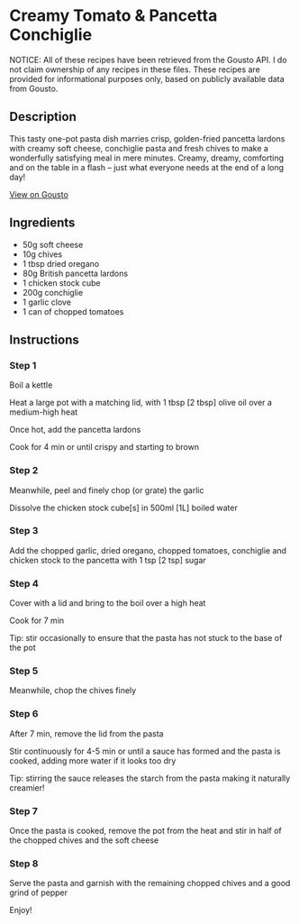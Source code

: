 # Creamy Tomato & Pancetta Conchiglie

NOTICE: All of these recipes have been retrieved from the Gousto API. I do not claim ownership of any recipes in these files. These recipes are provided for informational purposes only, based on publicly available data from Gousto.

## Description

This tasty one-pot pasta dish marries crisp, golden-fried pancetta lardons with creamy soft cheese, conchiglie pasta and fresh chives to make a wonderfully satisfying meal in mere minutes. Creamy, dreamy, comforting and on the table in a flash – just what everyone needs at the end of a long day!


[View on Gousto](https://www.gousto.co.uk/recipes/cookbook/creamy-tomato-pancetta-conchiglie)

## Ingredients

- 50g soft cheese
- 10g chives
- 1 tbsp dried oregano 
- 80g British pancetta lardons
- 1 chicken stock cube 
- 200g conchiglie
- 1 garlic clove
- 1 can of chopped tomatoes

## Instructions


### Step 1

Boil a kettle


Heat a large pot with a matching lid, with 1 tbsp <span class="text-danger">[2 tbsp]</span>&nbsp;olive oil over a medium-high heat


Once hot, add the pancetta lardons


Cook for 4 min or until crispy and starting to brown


### Step 2

Meanwhile, peel and finely chop (or grate) the garlic


Dissolve the chicken&nbsp;stock cube<span class="text-danger">[s]</span>&nbsp;in 500ml <span class="text-danger">[1L]</span>&nbsp;boiled water


### Step 3

Add the chopped garlic, dried oregano, chopped tomatoes, conchiglie and chicken stock to the pancetta with 1 tsp <span class="text-danger">[2 tsp]</span>&nbsp;sugar


### Step 4

Cover with a lid and bring to the boil over a high heat


Cook for 7 min


Tip:&nbsp;stir occasionally to ensure that the pasta has not stuck to the base of the pot


### Step 5

Meanwhile, chop the chives finely


### Step 6

After 7 min, remove the lid from the pasta


Stir continuously for 4-5 min or until a sauce has formed and the pasta is cooked, adding more water if it looks too dry


Tip: stirring the sauce releases the starch from the pasta making it naturally creamier!


### Step 7

Once the pasta is cooked, remove the pot from the heat and stir in half of the chopped&nbsp;chives and the soft cheese

### Step 8

Serve the pasta and garnish with the remaining chopped&nbsp;chives and a good grind of pepper


Enjoy!

